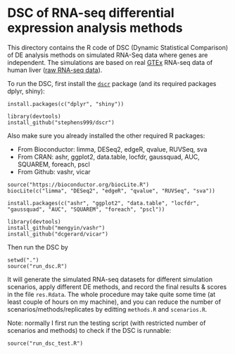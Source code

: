 # DSC of RNA-seq differential expression analysis methods 

This directory contains the R code of DSC (Dynamic Statistical Comparison) of DE analysis methods on simulated RNA-Seq data where genes are independent. The simulations are based on real [GTEx](https://gtexportal.org/home/) RNA-seq data of human liver ([raw RNA-seq data](https://github.com/mengyin/EBNM/blob/master/data/Liver.txt)).

To run the DSC, first install the [`dscr`](https://github.com/stephens999/dscr) package (and its required packages dplyr, shiny):

```{r}
install.packages(c("dplyr", "shiny"))

library(devtools)
install_github("stephens999/dscr")
```

Also make sure you already installed the other required R packages: 

* From Bioconductor: limma, DESeq2, edgeR, qvalue, RUVSeq, sva
* From CRAN: ashr, ggplot2, data.table, locfdr, gaussquad, AUC, SQUAREM, foreach, pscl
* From Github: vashr, vicar

```{r}
source("https://bioconductor.org/biocLite.R")
biocLite(c("limma", "DESeq2", "edgeR", "qvalue", "RUVSeq", "sva"))

install.packages(c("ashr", "ggplot2", "data.table", "locfdr", "gaussquad", "AUC", "SQUAREM", "foreach", "pscl"))

library(devtools)
install_github("mengyin/vashr")
install_github("dcgerard/vicar")
```

Then run the DSC by

```{r}
setwd(".")
source("run_dsc.R")
```

It will generate the simulated RNA-seq datasets for different simulation scenarios, apply different DE methods, and record the final results & scores in the file `res.Rdata`. The whole procedure may take quite some time (at least couple of hours on my machine), and you can reduce the number of scenarios/methods/replicates by editting `methods.R` and `scenarios.R`.

Note: normally I first run the testing script (with restricted number of scenarios and methods) to check if the DSC is runnable:

```{r}
source("run_dsc_test.R")
```


